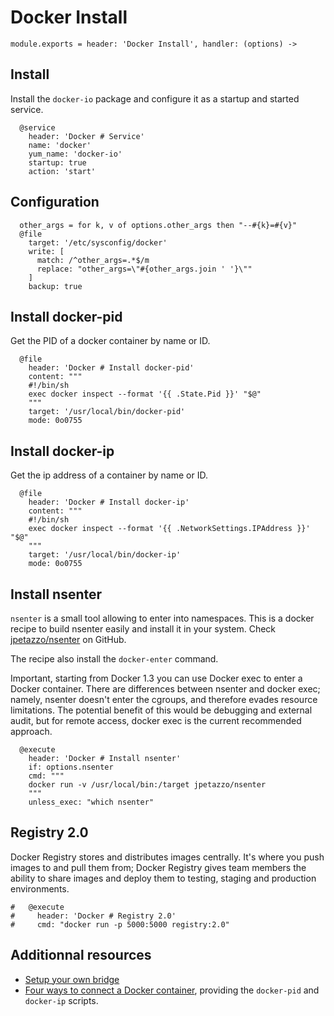 
# Docker Install

    module.exports = header: 'Docker Install', handler: (options) ->
    
## Install

Install the `docker-io` package and configure it as a startup and started
service.

      @service
        header: 'Docker # Service'
        name: 'docker'
        yum_name: 'docker-io'
        startup: true
        action: 'start'

## Configuration

      other_args = for k, v of options.other_args then "--#{k}=#{v}"
      @file
        target: '/etc/sysconfig/docker'
        write: [
          match: /^other_args=.*$/m
          replace: "other_args=\"#{other_args.join ' '}\""
        ]
        backup: true

## Install docker-pid

Get the PID of a docker container by name or ID.

      @file
        header: 'Docker # Install docker-pid'
        content: """
        #!/bin/sh
        exec docker inspect --format '{{ .State.Pid }}' "$@"
        """
        target: '/usr/local/bin/docker-pid'
        mode: 0o0755

## Install docker-ip

Get the ip address of a container by name or ID.

      @file
        header: 'Docker # Install docker-ip'
        content: """
        #!/bin/sh
        exec docker inspect --format '{{ .NetworkSettings.IPAddress }}' "$@"
        """
        target: '/usr/local/bin/docker-ip'
        mode: 0o0755

## Install nsenter

`nsenter` is a small tool allowing to enter into namespaces. This is a docker
recipe to build nsenter easily and install it in your system. Check 
[jpetazzo/nsenter][nsenter] on GitHub.

The recipe also install the `docker-enter` command.

Important, starting from Docker 1.3 you can use Docker exec to enter a Docker
container. There are differences between nsenter and docker exec; namely,
nsenter doesn't enter the cgroups, and therefore evades resource limitations.
The potential benefit of this would be debugging and external audit, but for
remote access, docker exec is the current recommended approach.

      @execute
        header: 'Docker # Install nsenter'
        if: options.nsenter
        cmd: """
        docker run -v /usr/local/bin:/target jpetazzo/nsenter
        """
        unless_exec: "which nsenter"

## Registry 2.0

Docker Registry stores and distributes images centrally. It's where you push
images to and pull them from; Docker Registry gives team members the ability to
share images and deploy them to testing, staging and production environments.

    #   @execute
    #     header: 'Docker # Registry 2.0'
    #     cmd: "docker run -p 5000:5000 registry:2.0"    

## Additionnal resources

*   [Setup your own bridge](http://jpetazzo.github.io/2013/10/16/configure-docker-bridge-network/)
*   [Four ways to connect a Docker container](http://blog.oddbit.com/2014/08/11/four-ways-to-connect-a-docker/), providing the `docker-pid` and `docker-ip` scripts.

[nsenter]: http://jpetazzo.github.io/2014/06/23/docker-ssh-considered-evil/
